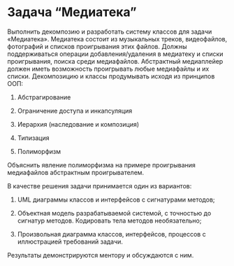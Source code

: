 # Задача “Медиатека”

Выполнить декомпозию и разработать систему классов для задачи «Медиатека». Медиатека состоит из музыкальных треков, видеофайлов, фотографий и списков проигрывания этих файлов. Должны поддерживаться операции добавления/удаления в медиатеку и списки проигрывания, поиска среди медиафайлов. Абстрактный медиаплейер должен иметь возможность проигрывать любые медиафайлы и их списки. Декомпозицию и классы продумывать исходя из принципов ООП:

1) Абстрагирование

2) Ограничение доступа и инкапсуляция

3) Иерархия (наследование и композиция)

4) Типизация

5) Полиморфизм

Объяснить явление полиморфизма на примере проигрывания медиафайлов абстрактным проигрывателем.

В качестве решения задачи принимается один из вариантов:

1) UML диаграммы классов и интерфейсов с сигнатурами методов;

2) Объектная модель разрабатываемой системой, с точностью до сигнатур методов. Кодировать тела методов необязательно;

3) Произвольная диаграмма классов, интерфейсов, процессов с иллюстрацией требований задачи.

Результаты демонстрируются ментору и обсуждаются с ним.
